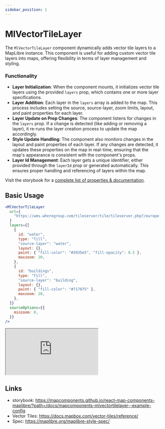 ```yaml
---
sidebar_position: 1
---
```


# MlVectorTileLayer

The `MlVectorTileLayer` component dynamically adds vector tile layers to a MapLibre instance. This component is useful for adding custom vector tile layers into maps, offering flexibility in terms of layer management and styling.

### Functionality

- **Layer Initialization**: When the component mounts, it initializes vector tile layers using the provided `layers` prop, which contains one or more layer specifications.
- **Layer Addition**: Each layer in the `layers` array is added to the map. This process includes setting the source, source-layer, zoom limits, layout, and paint properties for each layer.
- **Layer Update on Prop Changes**: The component listens for changes in the `layers` prop. If a change is detected (like adding or removing a layer), it re-runs the layer creation process to update the map accordingly.
- **Style Update Handling**: The component also monitors changes in the layout and paint properties of each layer. If any changes are detected, it updates these properties on the map in real-time, ensuring that the map's appearance is consistent with the component's props.
- **Layer Id Management**: Each layer gets a unique identifier, either provided through the `layerId` prop or generated automatically. This ensures proper handling and referencing of layers within the map.

Visit the storybook for a [complete list of properties & documentation](https://mapcomponents.github.io/react-map-components-maplibre/?path=/docs/mapcomponents-mlvectortilelayer--example-config).

## Basic Usage

```jsx
<MlVectorTileLayer
  url={
    "https://wms.wheregroup.com/tileserver/tile/tileserver.php?/europe-0-14/index.json?/europe-0-14/{z}/{x}/{y}.pbf"
  }
  layers={[
    {
      id: "water",
      type: "fill",
      "source-layer": "water",
      layout: {},
      paint: { "fill-color": "#3935e5", "fill-opacity": 0.5 },
      maxzoom: 20,
    },
    {
      id: "buildings",
      type: "fill",
      "source-layer": "building",
      layout: {},
      paint: { "fill-color": "#717875" },
      maxzoom: 20,
    },
  ]}
  sourceOptions={{
    minzoom: 0,
  }}
/>
```

<iframe
  id="iframe--core-maplibremap--style-change-config"
  title="Style Change Config"
  src="https://mapcomponents.github.io/react-map-components-maplibre/iframe.html?viewMode=story&amp;id=mapcomponents-mlvectortilelayer--example-config"
  allowfullscreen=""
  loading="lazy"
  style={{ width: "100%", height: "500px", border: "0px none" }}
></iframe>

## Links

- storybook: https://mapcomponents.github.io/react-map-components-maplibre/?path=/docs/mapcomponents-mlvectortilelayer--example-config
- Vector Tiles: https://docs.mapbox.com/vector-tiles/reference/
- Spec: https://maplibre.org/maplibre-style-spec/
